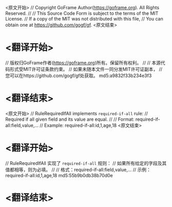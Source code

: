 
<原文开始>
// Copyright GoFrame Author(https://goframe.org). All Rights Reserved.
//
// This Source Code Form is subject to the terms of the MIT License.
// If a copy of the MIT was not distributed with this file,
// You can obtain one at https://github.com/gogf/gf.
<原文结束>

# <翻译开始>
// 版权归GoFrame作者(https://goframe.org)所有。保留所有权利。
//
// 本源代码形式受MIT许可证条款约束。
// 如果未随本文件一同分发MIT许可证副本，
// 您可以在https://github.com/gogf/gf处获取。 md5:a9832f33b234e3f3
# <翻译结束>


<原文开始>
// RuleRequiredIfAll implements `required-if-all` rule:
// Required if all given field and its value are equal.
//
// Format:  required-if-all:field,value,...
// Example: required-if-all:id,1,age,18
<原文结束>

# <翻译开始>
// RuleRequiredIfAll 实现了 `required-if-all` 规则：
// 如果所有给定的字段及其值都相等，则为必填。
//
// 格式：required-if-all:field,value,...
// 示例：required-if-all:id,1,age,18 md5:55b9b0db38b70d0e
# <翻译结束>

